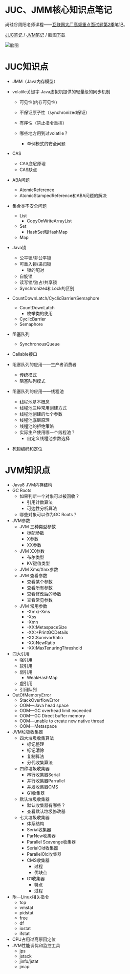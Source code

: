 # JUC、JMM核心知识点笔记

尚硅谷周阳老师课程——[互联网大厂高频重点面试题第2季](https://www.bilibili.com/video/av48961087/)笔记。


[JUC笔记](https://github.com/MaJesTySA/JVM-JUC-Core/blob/master/docs/JUC.md) / [JVM笔记](https://github.com/MaJesTySA/JVM-JUC-Core/blob/master/docs/JVM.md) / [脑图下载](https://github.com/MaJesTySA/JVM-JUC-Core/raw/master/docs/jvm%20juc.xmind)

![脑图](https://raw.githubusercontent.com/MaJesTySA/JVM-JUC-Core/master/imgs/mindmap.png)

# JUC知识点

- JMM（Java内存模型） 
- volatile关键字 Java虚拟机提供的轻量级的同步机制
  - 可见性(内存可见性)
  - 不保证原子性（synchronized保证）
  - 有序性（禁止指令重排）
  
  - 哪些地方用到过volatile？
    - 单例模式的安全问题
    
    
- CAS
  - CAS底层原理
  - CAS缺点
- ABA问题
  - AtomicReference
  - AtomicStampedReference和ABA问题的解决
- 集合类不安全问题
  - List
    - CopyOnWriteArrayList
  - Set
    - HashSet和HashMap
  - Map
- Java锁
  - 公平锁/非公平锁
  - 可重入锁/递归锁
    - 锁的配对
  - 自旋锁
  - 读写锁/独占/共享锁
  - Synchronized和Lock的区别
- CountDownLatch/CyclicBarrier/Semaphore
  - CountDownLatch
    - 枚举类的使用
  - CyclicBarrier
  - Semaphore
- 阻塞队列
  - SynchronousQueue
- Callable接口
- 阻塞队列的应用——生产者消费者
  - 传统模式
  - 阻塞队列模式
- 阻塞队列的应用——线程池
  - 线程池基本概念
  - 线程池三种常用创建方式
  - 线程池创建的七个参数
  - 线程池底层原理
  - 线程池的拒绝策略
  - 实际生产使用哪一个线程池？
    - 自定义线程池参数选择
- 死锁编码和定位

# JVM知识点

- Java8  JVM内存结构
- GC Roots
  - 如果判断一个对象可以被回收？
    - 引用计数算法
    - 可达性分析算法
  - 哪些对象可以作为GC Roots？
- JVM参数
  - JVM 三种类型参数
    - 标配参数
    - X参数
    - XX参数
  - JVM XX参数
    - 布尔类型
    - KV键值类型
  - JVM Xms/Xmx参数
  - JVM 查看参数
    - 查看某个参数
    - 查看所有参数
    - 查看修改后的参数
    - 查看常见参数
  - JVM 常用参数
    - -Xmx/-Xms
    - -Xss
    - -Xmn
    - -XX:MetaspaceSize
    - -XX:+PrintGCDetails
    - -XX:SurvivorRatio
    - -XX:NewRatio
    - -XX:MaxTenuringThreshold
- 四大引用
  - 强引用
  - 软引用
  - 弱引用
    - WeakHashMap
  - 虚引用
  - 引用队列
- OutOfMemoryError
  - StackOverflowError
  - OOM—Java head space
  - OOM—GC overhead limit exceeded
  - OOM—GC Direct buffer memory
  - OOM—unable to create new native thread
  - OOM—Metaspace
- JVM垃圾收集器
  - 四大垃圾收集算法
    - 标记整理
    - 标记清除
    - 复制算法
    - 分代收集算法
  - 四种垃圾收集器
    - 串行收集器Serial
    - 并行收集器Parrallel
    - 并发收集器CMS
    - G1收集器
  - 默认垃圾收集器
    - 默认收集器有哪些？
    - 查看默认垃圾修改器
  - 七大垃圾收集器
    - 体系结构
    - Serial收集器
    - ParNew收集器
    - Parallel Scavenge收集器
    - SerialOld收集器
    - ParallelOld收集器
    - CMS收集器
      - 过程
      - 优缺点
    - G1收集器
      - 特点
      - 过程
- 附—Linux相关指令
  - top
  - vmstat
  - pidstat
  - free
  - df
  - iostat
  - ifstat
- CPU占用过高原因定位
- JVM性能调优和监控工具
  - jps
  - jstack
  - jinfo/jstat
  - jmap
